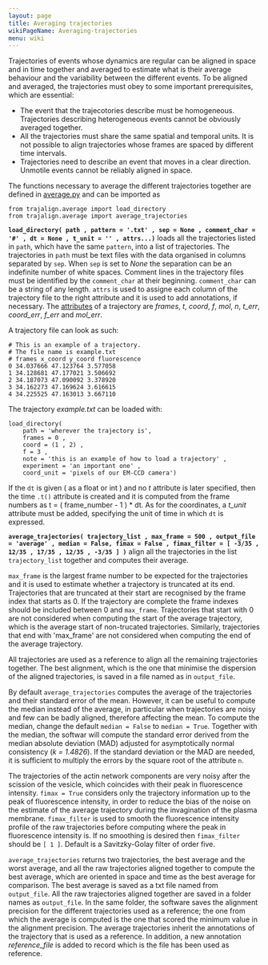```yaml
---
layout: page
title: Averaging trajectories
wikiPageName: Averaging-trajectories
menu: wiki
---
```


Trajectories of events whose dynamics are regular can be aligned in space and in time together and averaged to estimate what is their average behaviour and the variability between the different events. 
To be aligned and averaged, the trajectories must obey to some important prerequisites, which are essential:
* The event that the trajecotories describe must be homogeneous. Trajectories describing heterogeneous events cannot be obviously averaged together.
* All the trajectories must share the same spatial and temporal units. It is not possible to align trajectories whose frames are spaced by different time intervals.
* Trajectories need to describe an event that moves in a clear direction. Unmotile events cannot be reliably aligned in space. 

The functions necessary to average the different trajectories together are defined in [average.py](https://github.com/apicco/trajectory_alignment/tree/master/trajalign) and can be imported as

	from trajalign.average import load_directory
	from trajalign.average import average_trajectories
    
**`load_directory( path , pattern = '.txt' , sep = None , comment_char = '#' , dt = None , t_unit = '' , attrs...)`** loads all the trajectories listed in `path`, which have the same `pattern`, into a list of trajectories. The trajectories in `path` must be text files with the data organised in columns separated by `sep`. When `sep` is set to _None_ the separation can be an indefinite number of white spaces. Comment lines in the trajectory files must be identified by the `comment_char` at their beginning. `comment_char` can be a string of any length. `attrs` is used to assigne each column of the trajectory file to the right attribute and it is used to add annotations, if necessary. The [attributes](The-trajectory-class#trajectory-attributes) of a trajectory are _frames_, _t_, _coord_, _f_, _mol_, _n_, _t_err_, _coord_err_, _f_err_ and _mol_err_. 

A trajectory file can look as such:

	# This is an example of a trajectory. 
	# The file name is example.txt
	# frames x_coord y_coord fluorescence
	0 34.037666 47.123764 3.577058
	1 34.128681 47.177021 3.506692
	2 34.187073 47.090092 3.378920
	3 34.162273 47.169624 3.616615
	4 34.225525 47.163013 3.667110

The trajectory _example.txt_ can be loaded with:

	load_directory( 
		path = 'wherever the trajectory is',
		frames = 0 ,
		coord = (1 , 2) ,
		f = 3 ,
		note = 'this is an example of how to load a trajectory' ,
		experiment = 'an important one' ,
		coord_unit = 'pixels of our EM-CCD camera')

If the `dt` is given ( as a float or int ) and no _t_ attribute is later specified, then the time `.t()` attribute is created and it is computed from the frame numbers as t = ( frame_number - 1 ) * dt. As for the coordinates, a _t_unit_ attribute must be added, specifying the unit of time in which `dt` is expressed.

**`average_trajectories( trajectory_list , max_frame = 500 , output_file = 'average' , median = False, fimax = False , fimax_filter = [ -3/35 , 12/35 , 17/35 , 12/35 , -3/35 ] )`** align all the trajectories in the list `trajectory_list` together and computes their average. 

`max_frame` is the largest frame number to be expected for the trajectories and it is used to estimate whether a trajectory is truncated at its end. Trajectories that are truncated at their start are recognised by the frame index that starts as 0. If the trajectory are complete the frame indexes should be included between 0 and `max_frame`. 
Trajectories that start with 0 are not considered when computing the start of the average trajectory, which is the average start of non-trucated trajectories.
Similarly, trajectories that end with 'max_frame' are not considered when computing the end of the average trajectory.

All trajectories are used as a reference to align all the remaining trajectories together. The best alignment, which is the one that minimise the dispersion of the aligned trajectories, is saved in a file named as in `output_file`. 

By default `average_trajectories` computes the average of the trajectories and their standard error of the mean. However, it can be useful to compute the median instead of the average, in particular when trajectories are noisy and few can be badly aligned, therefore affecting the mean. To compute the median, change the default `median = False` to `median = True`. Together with the median, the softwar will compute the standard error derived from the median absolute deviation (MAD) adjusted for asymptotically normal consistency (_k = 1.4826_).  If the standard deviation or the MAD are needed, it is sufficient to multiply the errors by the square root of the attribute `n`.

The trajectories of the actin network components are very noisy after the scission of the vesicle, which coincides with their peak in fluorescence intensity. `fimax = True` considers only the trajectory information up to the peak of fluorescence intensity, in order to reduce the bias of the noise on the estimate of the average trajectory during the invagination of the plasma membrane. `fimax_filter` is used to smooth the fluorescence intensity profile of the raw trajectories before computing where the peak in fluorescence intensity is. If no smoothing is desired then `fimax_filter` should be `[ 1 ]`. Default is a Savitzky-Golay filter of order five.

`average_trajectories` returns two trajectories, the best average and the worst average, and all the raw trajectories aligned together to compute the best average, which are oriented in space and time as the best average for comparison. 
The best average is saved as a txt file named from `output_file`. All the raw trajectories aligned together are saved in a folder names as `output_file`. In the same folder, the software saves the alignment precision for the different trajectories used as a reference; the one from which the average is computed is the one that scored the minimum value in the alignment precision. The average trajectories inherit the annotations of the trajectory that is used as a reference. In addition, a new annotation _reference_file_ is added to record which is the file has been used as reference.
